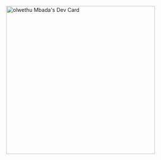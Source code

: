 <a href="https://app.daily.dev/olwethu"><img src="https://api.daily.dev/devcards/6243ae59a7bf4ad99985fe1631516c79.png?r=7yi" width="400" alt="olwethu Mbada's Dev Card"/></a>
